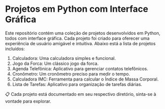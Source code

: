 # Projetos em Python com Interface Gráfica

Este repositório contém uma coleção de projetos desenvolvidos em Python, todos com interface gráfica. Cada projeto foi criado para oferecer uma experiência de usuário amigável e intuitiva. Abaixo está a lista de projetos incluídos:
01. Calculadora: Uma calculadora simples e funcional.
02. Jogo da Forca: Um clássico jogo da forca.
03. Agenda Telefônica: Aplicativo para gerenciar contatos telefônicos.
04. Cronômetro: Um cronômetro preciso para medir o tempo.
05. Calculadora IMC: Ferramenta para calcular o Índice de Massa Corporal.
06. Lista de Tarefas: Aplicativo para organização de tarefas diárias.

📋 Cada projeto está documentado em seu respectivo diretório, sinta-se à vontade para explorar.
